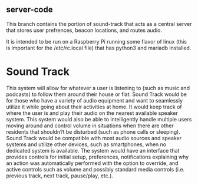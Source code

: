 ## server-code
This branch contains the portion of sound-track that acts as a central server that stores user prefrences, beacon locations, and routes audio.

It is intended to be run on a Raspberry Pi running some flavor of linux (this is important for the /etc/rc.local file) that has python3 and mariadb installed.


# Sound Track

This system will allow for whatever a user is listening to (such as music and podcasts) to follow them around their house or flat. Sound Track would be for those who have a variety of audio equipment and want to seamlessly utilize it while going about their activities at home. It would keep track of where the user is and play their audio on the nearest available speaker system. This system would also be able to intelligently handle multiple users moving around and control volume in situations when there are other residents that shouldn?t be disturbed (such as phone calls or sleeping). Sound Track would be compatible with most audio sources and speaker systems and utilize other devices, such as smartphones, when no dedicated system is available. The system would have an interface that provides controls for initial setup, preferences, notifications explaining why an action was automatically performed with the option to override, and active controls such as volume and possibly standard media controls (i.e. previous track, next track, pause/play, etc.).
